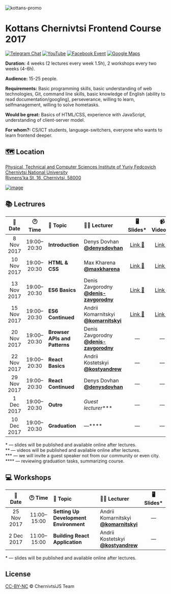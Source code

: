 ![kottans-promo](https://user-images.githubusercontent.com/3459374/32435544-de31f35c-c2e9-11e7-8ea1-e01c98397e3d.png)

# Kottans Chernivtsi Frontend Course 2017

[![Telegram Chat][telegram-img]][telegram-url]
[![YouTube][youtube-img]][youtube-url]
[![Facebook Event][fb-img]][fb-url]
[![Google Maps][maps-img]][location-url]

**Duration:** 4 weeks (2 lectures every week 1.5h), 2 workshops every two weeks (4-6h).

**Audience:** 15-25 people.

**Requirements:** Basic programming skills, basic understanding of web technologies, Git, command line skills, basic knowledge of English (ability to read documentation/googling), perseverance, willing to learn, selfmanagement, willing to solve hometasks.

**Would be great:** Basics of HTML/CSS, experience with JavaScript, understanding of client-server model.

**For whom?:** CS/ICT students, language-switchers, everyone who wants to learn frontend deeper.

## 🗺 Location

[Physical, Technical and Computer Sciences Institute of Yuriy Fedcovich Chernivtsi National University\
Rivnens'ka St, 16, Chernivtsi, 58000][location-url]

[![image][location-image]][location-url]

## 📚 Lectrures

| 📅 Date | 🕐 Time | 📝 Topic | 👨‍🏫 Lecturer | 🖥 Slides* | 📹 Video** |
|:-------:|:------:|:---------|:--------------|:----------:|:----------:|
| 8 Nov 2017 | 19:00–20:30 | **Introduction** | Denys Dovhan <br /> **[@denysdovhan]** | [Link 🔗](https://denysdovhan.com/slides-kottans-chernivtsi-2017-introduction) | [Link 🔗](https://youtu.be/xXrARBCjqJc) |
| 10 Nov 2017 | 19:00–20:30 | **HTML & CSS** | Max Kharena <br /> **[@maxkharena]** | [Link 🔗](http://html-css-kottans.surge.sh/) | [Link 🔗](https://youtu.be/7QMRJcAC4s0) |
| 13 Nov 2017 | 19:00–20:30 | **ES6 Basics** | Denis Zavgorodny <br /> **[@denis-zavgorodny]** | [Link 🔗](https://denis-zavgorodny.github.io/slides-ES6-basics/) | [Link 🔗](https://youtu.be/i8NT2Z1lguk) |
| 15 Nov 2017 | 19:00–20:30 | **ES6 Continued** | Andrii Komarnitskyi <br /> **[@komarnitskyi]** | [Link 🔗](https://youtu.be/H5fBQ_LJOuU) | [Link 🔗](https://komarnitskyi.github.io/js-vol-2/) |
| 20 Nov 2017 | 19:00–20:30 | **Browser APIs and Patterns** | Denis Zavgorodny <br /> **[@denis-zavgorodny]** | — | — |
| 22 Nov 2017 | 19:00–20:30 | **React Basics** | Andrii Kostetskyi <br /> **[@kostyandrew]** | — | — |
| 29 Nov 2017 | 19:00–20:30 | **React Continued** | Denys Dovhan <br /> **[@denysdovhan]** | — | — |
| 1 Dec 2017 | 19:00–20:30 | **Outro** | _Guest lecturer_*** | — | — |
| 10 Dec 2017 | 19:00–20:30 | **Graduation** | —**** | — | — |

\* — slides will be published and available online after lectures.\
\** — videos will be published and available online after lectures.\
\*** — we will invite a guest speaker not from our community or even city.\
\**** — reviewing graduation tasks, summarizing course.

## 💻 Workshops

| 📅 Date | 🕐 Time | 📝 Topic | 👨‍🏫 Lecturer | 🖥 Slides* |
|:-------:|:------:|:---------|:--------------|:---------:|
| 25 Nov 2017 | 11:00–15:00 | **Setting Up Development Environment** | Andrii Komarnitskyi <br /> **[@komarnitskyi]** | — |
| 2 Dec 2017 | 11:00–15:00 | **Building React Application** | Andrii Kostetskyi <br /> **[@kostyandrew]** | — |

\* — slides will be published and available online after lectures.

## License

[CC-BY-NC][cc-url] © ChernivtsiJS Team

<!-- References -->

[telegram-url]: https://t.me/joinchat/CMej8QsNdAVcJ98bOPnw8Q
[telegram-img]: https://img.shields.io/badge/chat-telegram-32A2DB.svg?style=flat-square

[fb-url]: https://www.facebook.com/events/524056337930021
[fb-img]: https://img.shields.io/badge/event-facebook-3C5A96.svg?style=flat-square

[maps-img]: https://img.shields.io/badge/location-google%20maps-29A263.svg?style=flat-square

[youtube-url]: https://www.youtube.com/playlist?list=PLt-pAIa9BS40LQd446bI8FYQouCehDJpL
[youtube-img]: https://img.shields.io/badge/videos-youtube-FC0D1C.svg?style=flat-square

[location-image]: https://user-images.githubusercontent.com/3459374/32415614-1c5c082a-c245-11e7-9c8d-44bf55b40db2.png
[location-url]: https://goo.gl/maps/deN3d4oVg2U2

[@denysdovhan]: https://github.com/denysdovhan
[@denis-zavgorodny]: https://github.com/denis-zavgorodny
[@maxkharena]: https://github.com/maxkharena
[@komarnitskyi]: https://github.com/komarnitskyi
[@kostyandrew]: https://github.com/kostyandrew

[cc-url]: https://creativecommons.org/licenses/by-nc/4.0/
[cc-image]: https://img.shields.io/badge/License-CC%20BY%20NC%204.0-lightgrey.svg?style=flat-square
